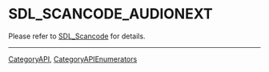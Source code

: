 # SDL_SCANCODE_AUDIONEXT

Please refer to [SDL_Scancode](SDL_Scancode) for details.

----
[CategoryAPI](CategoryAPI), [CategoryAPIEnumerators](CategoryAPIEnumerators)

